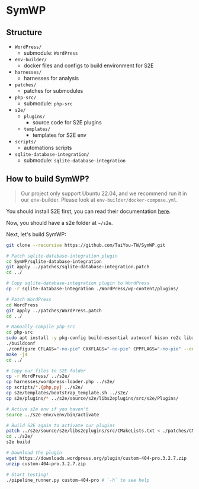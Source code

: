 # SymWP

## Structure

- `WordPress/`
  - submodule: `WordPress`
- `env-builder/`
  - docker files and configs to build environment for S2E
- `harnesses/`
  - harnesses for analysis
- `patches/`
  - patches for submodules
- `php-src/`
  - submodule: `php-src`
- `s2e/`
  - `plugins/`
    - source code for S2E plugins
  - `templates/`
    - templates for S2E env
- `scripts/`
  - automations scripts
- `sqlite-database-integration/`
  - submodule: `sqlite-database-integration`

## How to build SymWP?

> Our project only support Ubuntu 22.04, and we recommend run it in our env-builder. Please look at `env-builder/docker-compose.yml`.

You should install S2E first, you can read their documentation [here](https://s2e.systems/docs/s2e-env.html#installing-s2e-env).

Now, you should have a s2e folder at `~/s2e`.

Next, let's build SymWP:

```bash
git clone --recursive https://github.com/TaiYou-TW/SymWP.git

# Patch sqlite-database-integration plugin
cd SymWP/sqlite-database-integration
git apply ../patches/sqlite-database-integration.patch
cd ../

# Copy sqlite-database-integration plugin to WordPress
cp -r sqlite-database-integration ./WordPress/wp-content/plugins/

# Patch WordPress
cd WordPress
git apply ../patches/WordPress.patch
cd ../

# Manually compile php-src
cd php-src
sudo apt install -y pkg-config build-essential autoconf bison re2c libxml2-dev libsqlite3-dev
./buildconf
./configure CFLAGS="-no-pie" CXXFLAGS="-no-pie" CPPFLAGS="-no-pie" --enable-debug
make -j4
cd ../

# Copy our files to S2E folder
cp -r WordPress/ ../s2e/
cp harnesses/wordpress-loader.php ../s2e/
cp scripts/*.{php,py} ../s2e/
cp s2e/templates/bootstrap_template.sh ../s2e/
cp s2e/plugins/* ../s2e/source/s2e/libs2eplugins/src/s2e/Plugins/

# Active s2e env if you haven't
source ../s2e-env/venv/bin/activate

# Build S2E again to activate our plugins
patch ../s2e/source/s2e/libs2eplugins/src/CMakeLists.txt < ./patches/CMakeLists.patch
cd ../s2e/
s2e build

# Download the plugin
wget https://downloads.wordpress.org/plugin/custom-404-pro.3.2.7.zip
unzip custom-404-pro.3.2.7.zip

# Start testing!
./pipeline_runner.py custom-404-pro # `-h` to see help
```